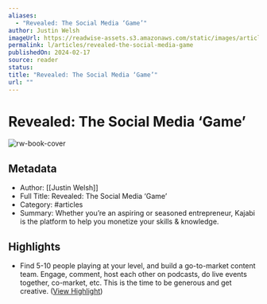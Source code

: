 ```yaml
---
aliases:
  - "Revealed: The Social Media ‘Game’"
author: Justin Welsh
imageUrl: https://readwise-assets.s3.amazonaws.com/static/images/article4.6bc1851654a0.png
permalink: l/articles/revealed-the-social-media-game
publishedOn: 2024-02-17
source: reader
status: 
title: "Revealed: The Social Media ‘Game’"
url: ""
---
```

# Revealed: The Social Media ‘Game’

![rw-book-cover](https://readwise-assets.s3.amazonaws.com/static/images/article4.6bc1851654a0.png)

## Metadata

- Author: [[Justin Welsh]]
- Full Title: Revealed: The Social Media ‘Game’
- Category: #articles
- Summary: Whether you’re an aspiring or seasoned entrepreneur, Kajabi is the platform to help you monetize your skills & knowledge.

## Highlights

- Find 5-10 people playing at your level, and build a go-to-market content team. Engage, comment, host each other on podcasts, do live events together, co-market, etc. This is the time to be generous and get creative. ([View Highlight](https://read.readwise.io/read/01hq31f0s57x4a9hx2cvmmhgyj))

